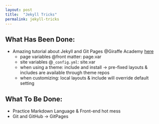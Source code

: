 ```yaml
---
layout: post
title:  "Jekyll Tricks"
permalink: jekyll-tricks
---
```

## What Has Been Done:
* Amazing tutorial about Jekyll and Git Pages @Giraffe Academy [here](https://www.youtube.com/playlist?list=PLLAZ4kZ9dFpOPV5C5Ay0pHaa0RJFhcmcB)
  * page variables @front matter: page.var
  * site variables @`_config.yml`: site.var
  * when using a theme: include and install -> pre-fixed layouts & includes are available through theme repos
  * when customizing: local layouts & include will override default setting

## What To Be Done:
* Practice Markdown Language & Front-end hot mess
* Git and GitHub -> GitPages